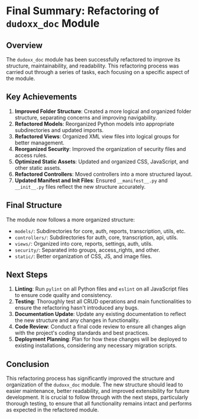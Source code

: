 # Final Summary: Refactoring of `dudoxx_doc` Module

## Overview
The `dudoxx_doc` module has been successfully refactored to improve its structure, maintainability, and readability. This refactoring process was carried out through a series of tasks, each focusing on a specific aspect of the module.

## Key Achievements
1. **Improved Folder Structure**: Created a more logical and organized folder structure, separating concerns and improving navigability.
2. **Refactored Models**: Reorganized Python models into appropriate subdirectories and updated imports.
3. **Refactored Views**: Organized XML view files into logical groups for better management.
4. **Reorganized Security**: Improved the organization of security files and access rules.
5. **Optimized Static Assets**: Updated and organized CSS, JavaScript, and other static assets.
6. **Refactored Controllers**: Moved controllers into a more structured layout.
7. **Updated Manifest and Init Files**: Ensured `__manifest__.py` and `__init__.py` files reflect the new structure accurately.

## Final Structure
The module now follows a more organized structure:
- `models/`: Subdirectories for core, auth, reports, transcription, utils, etc.
- `controllers/`: Subdirectories for auth, core, transcription, api, utils.
- `views/`: Organized into core, reports, settings, auth, utils.
- `security/`: Separated into groups, access_rights, and other.
- `static/`: Better organization of CSS, JS, and image files.

## Next Steps
1. **Linting**: Run `pylint` on all Python files and `eslint` on all JavaScript files to ensure code quality and consistency.
2. **Testing**: Thoroughly test all CRUD operations and main functionalities to ensure the refactoring hasn't introduced any bugs.
3. **Documentation Update**: Update any existing documentation to reflect the new structure and any changes in functionality.
4. **Code Review**: Conduct a final code review to ensure all changes align with the project's coding standards and best practices.
5. **Deployment Planning**: Plan for how these changes will be deployed to existing installations, considering any necessary migration scripts.

## Conclusion
This refactoring process has significantly improved the structure and organization of the `dudoxx_doc` module. The new structure should lead to easier maintenance, better readability, and improved extensibility for future development. It is crucial to follow through with the next steps, particularly thorough testing, to ensure that all functionality remains intact and performs as expected in the refactored module.